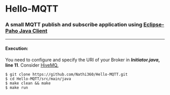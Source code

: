 # Hello-MQTT

### A small MQTT publish and subscribe application using [Eclipse-Paho Java Client](https://www.eclipse.org/paho/clients/java/)
---

#### Execution: 
You need to configure and specify the URI of your Broker in **_Initiator.java_,  line 11**. Consider [HiveMQ.](https://www.hivemq.com/try-out/)
```
$ git clone https://github.com/Nathi360/Hello-MQTT.git
$ cd Hello-MQTT/src/main/java
$ make clean && make
$ make run
```
